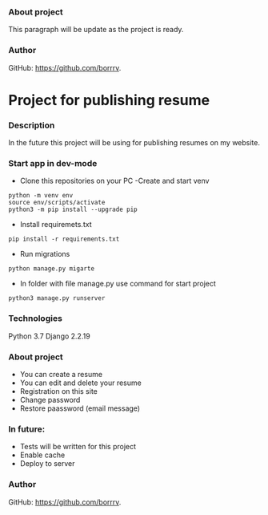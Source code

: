 ### About project
This paragraph will be update as the project is ready.
### Author
GitHub: https://github.com/borrrv.
# Project for publishing resume
### Description
In the future this project will be using for publishing resumes on my website.
### Start app in dev-mode
- Clone this repositories on your PC -Create and start venv
```
python -m venv env
source env/scripts/activate
python3 -m pip install --upgrade pip
```
- Install requiremets.txt
```
pip install -r requirements.txt
```
- Run migrations
```
python manage.py migarte
```
- In folder with file manage.py use command for start project
```
python3 manage.py runserver
```
### Technologies
Python 3.7
Django 2.2.19
### About project
- You can create a resume
- You can edit and delete your resume
- Registration on this site
- Change password
- Restore paassword (email message)
### In future:
- Tests will be written for this project
- Enable cache
- Deploy to server
### Author
GitHub: https://github.com/borrrv.
